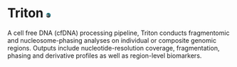 # Triton <img src="misc/logo_v1.png" style="display: inline-block; margin: 0 auto; max-width: 10px">
A cell free DNA (cfDNA) processing pipeline, Triton conducts fragmentomic and nucleosome-phasing analyses on individual or composite genomic regions.
Outputs include nucleotide-resolution coverage, fragmentation, phasing and derivative profiles as well as region-level biomarkers.
